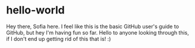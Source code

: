 # hello-world

Hey there, Sofia here. I feel like this is the basic GitHub user's guide to GitHub, but hey I'm having fun so far. Hello to anyone looking through this, if I don't end up getting rid of this that is! :)